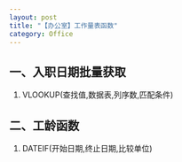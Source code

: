 ```yaml
---
layout: post
title: "【办公室】工作量表函数"
category: Office
---
```


## 一、入职日期批量获取

1. VLOOKUP(查找值,数据表,列序数,匹配条件)


## 二、工龄函数

1. DATEIF(开始日期,终止日期,比较单位)


